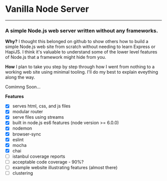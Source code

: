 # Vanilla Node Server
---------------------
### A simple Node.js web server written without any frameworks.

**Why?**
I thought this belonged on github to show others how to build a simple Node.js web site from scratch without needing to learn Express or HapiJS. I think it's valuable to understand some of the lower level features of Node.js that a framework might hide from you.

**How**
I plan to take you step by step through how I went from nothing to a working web site using minimal tooling. I'll do my best to explain eveything along the way.

Comimng Soon...

**Features**
- [x] serves html, css, and js files
- [x] modular router
- [x] serve files using streams
- [x] built in node.js es6 features (node version >= 6.0.0)
- [x] nodemon
- [x] browser-sync
- [x] eslint
- [x] mocha
- [x] chai
- [ ] istanbul coverage reports
- [ ] acceptable code coverage - 90%?
- [ ] example website illustrating features (almost there)
- [ ] clustering
